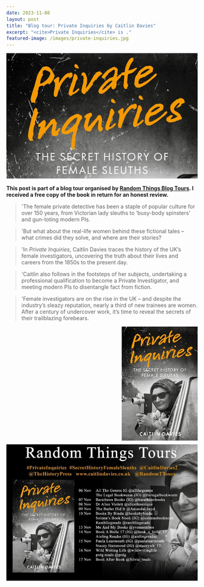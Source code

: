 ```yaml
---
date: 2023-11-08
layout: post
title: "Blog tour: Private Inquiries by Caitlin Davies"
excerpt: "<cite>Private Inquiries</cite> is ."
featured-image: /images/private-inquiries.jpg
---
```


![Private Inquiries](/images/private-inquiries.jpg)

**This post is part of a blog tour organised by [Random Things Blog Tours](http://randomthingsthroughmyletterbox.blogspot.com/p/services-to-publishers-authors-blog.html). I received a free copy of the book in return for an honest review.**

> 'The female private detective has been a staple of popular culture for over 
150 years, from Victorian lady sleuths to ‘busy-body spinsters’ and gun-toting modern PIs.

> 'But what about the real-life women behind these fictional tales – what crimes did they solve, and where are their stories?

> 'In <cite>Private Inquiries</cite>, Caitlin Davies traces the history of the UK’s female investigators, uncovering the truth about their lives and careers from the 1850s to the present day.

> 'Caitlin also follows in the footsteps of her subjects, undertaking a professional qualification to become a Private Investigator, and meeting modern PIs to disentangle fact from fiction.

> 'Female investigators are on the rise in the UK – and despite the industry’s sleazy reputation, nearly a third of new trainees are women. After a century of undercover work, it’s time to reveal the secrets of their trailblazing forebears.

<img src="/images/private-inquiries-200.jpg" alt="Private Inquiries" style="float: right; margin-bottom: 10px; margin-left: 10px;">



![Private Inquiries blog tour banner](/images/private-inquiries-banner.jpg)
